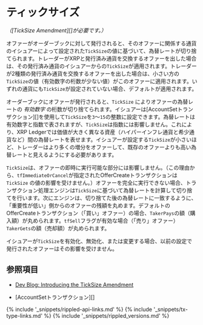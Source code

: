 # ティックサイズ

_（[TickSize Amendment][]が必要です。）_

オファーがオーダーブックに対して発行されると、そのオファーに関係する通貨のイシュアーによって設定された`TickSize`の値に基づいて、為替レートが切り捨てられます。トレーダーがXRPと発行済み通貨を交換するオファーを出した場合は、その発行済み通貨のイシュアーからの`TickSize`が適用されます。トレーダーが2種類の発行済み通貨を交換するオファーを出した場合は、小さい方の`TickSize`の値（有効数字の桁数が少ない値）がこのオファーに適用されます。いずれの通貨にも`TickSize`が設定されていない場合、デフォルトが適用されます。

オーダーブックにオファーが発行されると、`TickSize` によりオファーの為替レートの _有効数字_ の桁数が切り捨てられます。イシュアーは[AccountSetトランザクション][]を使用して`TickSize`を`3`～`15`の整数に設定できます。為替レートは有効数字と指数で表されますが、`TickSize`は指数には影響しません。これにより、XRP Ledgerでは価値が大きく異なる資産（ハイパーインフレ通貨と希少通貨など）間の為替レートを表せます。イシュアーが設定する`TickSize`が小さいほど、トレーダーはより多くの増分をオファーして、既存のオファーよりも高い為替レートと見えるようにする必要があります。

`TickSize`は、オファーの即時に実行可能な部分には影響しません。（この理由から、`tfImmediateOrCancel`が指定されたOfferCreateトランザクションは`TickSize` の値の影響を受けません。）オファーを完全に実行できない場合、トランザクション処理エンジンは`TickSize`に基づいて為替レートを計算して切り捨てを行います。次にエンジンは、切り捨てた後の為替レートに一致するように、「重要性が低い」側からのオファーの残額を丸めます。デフォルトのOfferCreateトランザクション（「買い」オファー）の場合、`TakerPays`の額（購入額）が丸められます。`tfSell`フラグが有効な場合（「売り」オファー）`TakerGets`の額（売却額）が丸められます。

イシュアーが`TickSize`を有効化、無効化、または変更する場合、以前の設定で発行されたオファーはその影響を受けません。

## 参照項目

- [Dev Blog: Introducing the TickSize Amendment](https://ripple.com/dev-blog/ticksize-amendment-open-voting/#ticksize-amendment-overview)

- [AccountSetトランザクション][]


<!--{# common link defs #}-->
{% include '_snippets/rippled-api-links.md' %}
{% include '_snippets/tx-type-links.md' %}
{% include '_snippets/rippled_versions.md' %}
